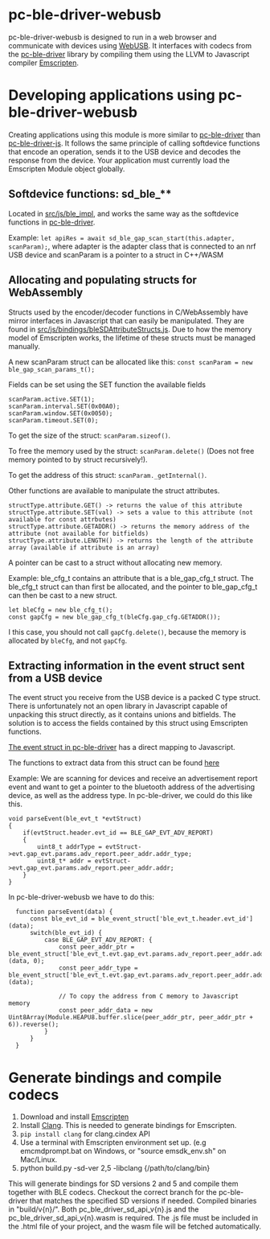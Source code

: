 # pc-ble-driver-webusb

pc-ble-driver-webusb is designed to run in a web browser and communicate with devices using [WebUSB](https://wicg.github.io/webusb/). It interfaces with codecs from the [pc-ble-driver](https://github.com/NordicSemiconductor/pc-ble-driver) library by compiling them using the LLVM to Javascript compiler [Emscripten](https://github.com/kripken/emscripten/wiki).


# Developing applications using pc-ble-driver-webusb

Creating applications using this module is more similar to [pc-ble-driver](https://github.com/NordicSemiconductor/pc-ble-driver) than [pc-ble-driver-js](https://github.com/NordicSemiconductor/pc-ble-driver-js). It follows the same principle of calling softdevice functions that encode an operation, sends it to the USB device and decodes the response from the device. Your application must currently load the Emscripten Module object globally.

## Softdevice functions: sd_ble_**
Located in [src/js/ble_impl](https://github.com/mathiasap/pc-ble-driver-webusb/tree/master/src/js/ble_impl), and works the same way as the softdevice functions in [pc-ble-driver](https://github.com/NordicSemiconductor/pc-ble-driver/tree/master/src/common).

Example: ```let apiRes = await sd_ble_gap_scan_start(this.adapter, scanParam);```, where adapter is the adapter class that is connected to an nrf USB device and scanParam is a pointer to a struct in C++/WASM

## Allocating and populating structs for WebAssembly
Structs used by the encoder/decoder functions in C/WebAssembly have mirror interfaces in Javascript that can easily be manipulated. They are found in 
[src/js/bindings/bleSDAttributeStructs.js](https://github.com/mathiasap/pc-ble-driver-webusb/blob/master/src/js/bindings/bleSDAttributeStructs.js). Due to how the memory model of Emscripten works, the lifetime of these structs must be managed manually.

A new scanParam struct can be allocated like this: 
```const scanParam = new ble_gap_scan_params_t();```

Fields can be set using the SET function the available fields 
```
scanParam.active.SET(1);
scanParam.interval.SET(0x00A0);
scanParam.window.SET(0x0050);
scanParam.timeout.SET(0);
```

To get the size of the struct: ```scanParam.sizeof()```.

To free the memory used by the struct: ```scanParam.delete()``` (Does not free memory pointed to by struct recursively!).

To get the address of this struct: ```scanParam._getInternal()```.

Other functions are available to manipulate the struct attributes.
```
structType.attribute.GET() -> returns the value of this attribute
structType.attribute.SET(val) -> sets a value to this attribute (not available for const attrbutes)
structType.attribute.GETADDR() -> returns the memory address of the attribute (not available for bitfields)
structType.attribute.LENGTH() -> returns the length of the attribute array (available if attribute is an array)
```

A pointer can be cast to a struct without allocating new memory. 

Example: ble_cfg_t contains an attribute that is a ble_gap_cfg_t struct. The ble_cfg_t struct can than first be allocated, and the pointer to ble_gap_cfg_t can then be cast to a new struct.
```
let bleCfg = new ble_cfg_t();
const gapCfg = new ble_gap_cfg_t(bleCfg.gap_cfg.GETADDR());
```

I this case, you should not call ```gapCfg.delete()```, because the memory is allocated by ```bleCfg```, and not ```gapCfg```.


## Extracting information in the event struct sent from a USB device
The event struct you receive from the USB device is a packed C type struct. There is unfortunately not an open library in Javascript capable of unpacking this struct directly, as it contains unions and bitfields.
The solution is to access the fields contained by this struct using Emscripten functions.

[The event struct in pc-ble-driver](https://github.com/NordicSemiconductor/pc-ble-driver/blob/ed4c97e0b245c8c3938763b890154d518bca8553/src/sd_api_v5/sdk/components/softdevice/s132/headers/ble.h#L213) has a direct mapping to Javascript. 

The functions to extract data from this struct can be found [here](https://github.com/mathiasap/pc-ble-driver-webusb/blob/4c0a0d414a878f6bb1411f03e1209ca09715f436/src/js/bindings/bleEvtStruct.js#L2)

Example: We are scanning for devices and receive an advertisement report event and want to get a pointer to the bluetooth address of the advertising device, as well as the address type. In pc-ble-driver, we could do this like this.

```
void parseEvent(ble_evt_t *evtStruct)
{
    if(evtStruct.header.evt_id == BLE_GAP_EVT_ADV_REPORT)
    {
        uint8_t addrType = evtStruct->evt.gap_evt.params.adv_report.peer_addr.addr_type;
        uint8_t* addr = evtStruct->evt.gap_evt.params.adv_report.peer_addr.addr;
    }
}
```

In pc-ble-driver-webusb we have to do this:
```
  function parseEvent(data) {
      const ble_evt_id = ble_event_struct['ble_evt_t.header.evt_id'](data);
      switch(ble_evt_id) {
          case BLE_GAP_EVT_ADV_REPORT: {
              const peer_addr_ptr = ble_event_struct['ble_evt_t.evt.gap_evt.params.adv_report.peer_addr.addr'](data, 0);
              const peer_addr_type = ble_event_struct['ble_evt_t.evt.gap_evt.params.adv_report.peer_addr.addr_type'](data);

              // To copy the address from C memory to Javascript memory
              const peer_addr_data = new Uint8Array(Module.HEAPU8.buffer.slice(peer_addr_ptr, peer_addr_ptr + 6)).reverse();
          }
      }
  }
```

# Generate bindings and compile codecs

1. Download and install [Emscripten](https://kripken.github.io/emscripten-site/docs/getting_started/downloads.html)
2. Install [Clang](http://releases.llvm.org/download.html). This is needed to generate bindings for Emscripten.
3. ```pip install clang``` for clang.cindex API
4. Use a terminal with Emscripten environment set up. (e.g emcmdprompt.bat on Windows, or "source emsdk_env.sh" on Mac/Linux.
5. python build.py -sd-ver 2,5 -libclang {/path/to/clang/bin}

This will generate bindings for SD versions 2 and 5 and compile them together with BLE codecs. Checkout the correct branch for the pc-ble-driver that matches the specified SD versions if needed.
Compiled binaries in "build/v{n}/". Both pc_ble_driver_sd_api_v{n}.js and the pc_ble_driver_sd_api_v{n}.wasm is required. The .js file must be included in the .html file of your project, and the wasm file will be fetched automatically.
